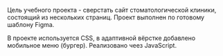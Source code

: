 Цель учебного проекта - сверстать сайт стоматологической клиники, состоящий из нескольких страниц.
Проект выполнен по готовому шаблону Figma.

В проекте используется CSS, в адаптивной вёрстке добавлено мобильное меню (бургер). Реализовано чеез JavaScript.
